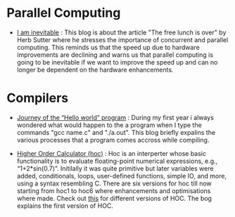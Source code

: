 # Parallel Computing
- [I am inevitable](https://kausthubtm.medium.com/i-am-inevitable-8e80d29b18dc) : This blog is about the article "The free lunch is over" by Herb Sutter where he  stresses the importance of concurrent and parallel computing. This reminds us that the speed up due to hardware improvements are declining and warns us that parallel computing is going to be inevitable if we want to improve the speed up and can no longer be dependent on the hardware enhancements.

# Compilers
- [Journey of the “Hello world” program](https://kausthubtm.medium.com/journey-of-the-hello-world-program-ba8975a15a4c) : During my first year i always wondered what would happen to the a program when I type the commands "gcc name.c" and "./a.out". This blog briefly expalins the various processes that a program comes accross while compiling. 
 
- [Higher Order Calculator (hoc)](https://medium.com/nerd-for-tech/higher-order-calculator-hoc-7781df55283b) : Hoc is an interperter whose basic functionality is to evaluate floating-point numerical expressions, e.g., “1+2*sin(0.7)”. Initilally it was quite primitive but later variables were added, conditionals, loops, user-defined functions, simple IO, and more, using a syntax resembling C. There are six versions for hoc till now starting from hoc1 to hoc6 where enhancements and optimisations where made. Check out [this](https://github.com/kausthubtm/HOC) for different versions of HOC. The bog explains the first version of HOC.
